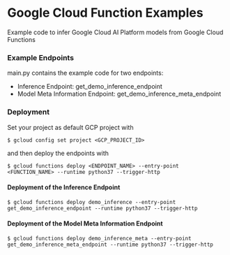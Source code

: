 # Google Cloud Function Examples

Example code to infer Google Cloud AI Platform models from Google Cloud Functions

### Example Endpoints

main.py contains the example code for two endpoints:

* Inference Endpoint: get_demo_inference_endpoint
* Model Meta Information Endpoint: get_demo_inference_meta_endpoint


### Deployment

Set your project as default GCP project with
```
$ gcloud config set project <GCP_PROJECT_ID>
```

and then deploy the endpoints with
```
$ gcloud functions deploy <ENDPOINT_NAME> --entry-point <FUNCTION_NAME> --runtime python37 --trigger-http
```

#### Deployment of the Inference Endpoint

```
$ gcloud functions deploy demo_inference --entry-point get_demo_inference_endpoint --runtime python37 --trigger-http
```

#### Deployment of the Model Meta Information Endpoint

```
$ gcloud functions deploy demo_inference_meta --entry-point get_demo_inference_meta_endpoint --runtime python37 --trigger-http
```